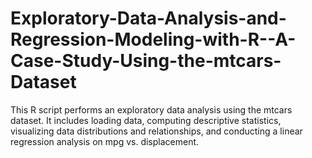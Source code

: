 # Exploratory-Data-Analysis-and-Regression-Modeling-with-R--A-Case-Study-Using-the-mtcars-Dataset
 This R script performs an exploratory data analysis using the mtcars dataset. It includes loading data, computing descriptive statistics, visualizing data distributions and relationships, and conducting a linear regression analysis on mpg vs. displacement.
